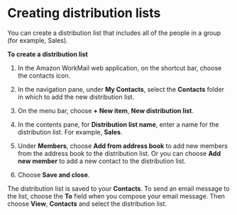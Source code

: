 # Creating distribution lists<a name="create_distribution_list"></a>

You can create a distribution list that includes all of the people in a group \(for example, Sales\)\.

**To create a distribution list**

1. In the Amazon WorkMail web application, on the shortcut bar, choose the contacts icon\.

1. In the navigation pane, under **My Contacts**, select the **Contacts** folder in which to add the new distribution list\.

1. On the menu bar, choose **\+ New item**, **New distribution list**\.

1. In the contents pane, for **Distribution list name**, enter a name for the distribution list\. For example, **Sales**\.

1. Under **Members**, choose **Add from address book** to add new members from the address book to the distribution list\. Or you can choose **Add new member** to add a new contact to the distribution list\.

1. Choose **Save and close**\.

The distribution list is saved to your **Contacts**\. To send an email message to the list, choose the **To** field when you compose your email message\. Then choose **View**, **Contacts** and select the distribution list\.